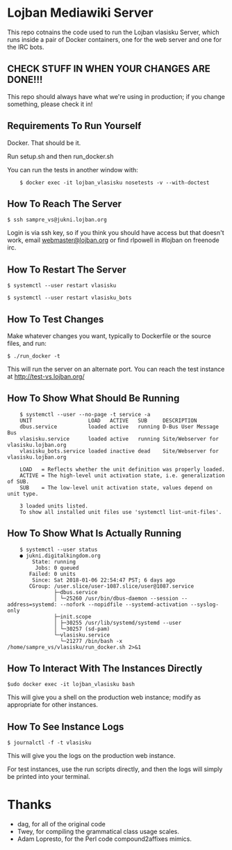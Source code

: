Lojban Mediawiki Server
=======================

This repo cotnains the code used to run the Lojban vlasisku Server, which runs
inside a pair of Docker containers, one for the web server and one for the IRC
bots.

CHECK STUFF IN WHEN YOUR CHANGES ARE DONE!!!
--------------------------------------------

This repo should always have what we're using in production; if you change
something, please check it in!

Requirements To Run Yourself
----------------------------

Docker.  That should be it.

Run setup.sh and then run_docker.sh

You can run the tests in another window with:

        $ docker exec -it lojban_vlasisku nosetests -v --with-doctest


How To Reach The Server
-----------------------

	$ ssh sampre_vs@jukni.lojban.org 

Login is via ssh key, so if you think you should have access but that doesn't
work, email webmaster@lojban.org or find rlpowell in #lojban on freenode irc.

How To Restart The Server
-------------------------

	$ systemctl --user restart vlasisku

	$ systemctl --user restart vlasisku_bots

How To Test Changes
-------------------

Make whatever changes you want, typically to Dockerfile or the source files,
and run:

	$ ./run_docker -t

This will run the server on an alternate port.
You can reach the test instance at http://test-vs.lojban.org/

How To Show What Should Be Running
----------------------------------

        $ systemctl --user --no-page -t service -a
        UNIT                  LOAD   ACTIVE   SUB     DESCRIPTION
        dbus.service          loaded active   running D-Bus User Message Bus
        vlasisku.service      loaded active   running Site/Webserver for vlasisku.lojban.org
        vlasisku_bots.service loaded inactive dead    Site/Webserver for vlasisku.lojban.org
        
        LOAD   = Reflects whether the unit definition was properly loaded.
        ACTIVE = The high-level unit activation state, i.e. generalization of SUB.
        SUB    = The low-level unit activation state, values depend on unit type.
        
        3 loaded units listed.
        To show all installed unit files use 'systemctl list-unit-files'.

How To Show What Is Actually Running
------------------------------------

        $ systemctl --user status
        ● jukni.digitalkingdom.org
            State: running
             Jobs: 0 queued
           Failed: 0 units
            Since: Sat 2018-01-06 22:54:47 PST; 6 days ago
           CGroup: /user.slice/user-1087.slice/user@1087.service
                   ├─dbus.service
                   │ └─25260 /usr/bin/dbus-daemon --session --address=systemd: --nofork --nopidfile --systemd-activation --syslog-only
                   ├─init.scope
                   │ ├─30255 /usr/lib/systemd/systemd --user
                   │ └─30257 (sd-pam)
                   └─vlasisku.service
                     └─21277 /bin/bash -x /home/sampre_vs/vlasisku/run_docker.sh 2>&1

How To Interact With The Instances Directly
-------------------------------------------

	$udo docker exec -it lojban_vlasisku bash 

This will give you a shell on the production web instance; modify as
appropriate for other instances.

How To See Instance Logs
------------------------

	$ journalctl -f -t vlasisku

This will give you the logs on the production web instance.

For test instances, use the run scripts directly, and then the logs will simply
be printed into your terminal.

Thanks
======

* dag, for all of the original code
* Twey, for compiling the grammatical class usage scales.
* Adam Lopresto, for the Perl code compound2affixes mimics.
